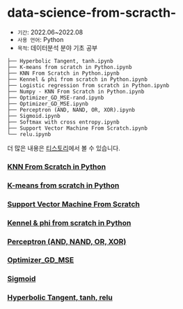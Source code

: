 # data-science-from-scracth-

- `기간`: 2022.06~2022.08
- `사용 언어`: Python
- `목적`: 데이터분석 분야 기초 공부

```
├── Hyperbolic Tangent, tanh.ipynb
├── K-means from scratch in Python.ipynb
├── KNN From Scratch in Python.ipynb
├── Kennel & phi from scratch in Python.ipynb
├── Logistic regression from scratch in Python.ipynb
├── Numpy - KNN From Scratch in Python.ipynb
├── Optimizer_GD_MSE-rand.ipynb
├── Optimizer_GD_MSE.ipynb
├── Perceptron (AND, NAND, OR, XOR).ipynb
├── Sigmoid.ipynb
├── Softmax with cross entropy.ipynb
├── Support Vector Machine From Scratch.ipynb
└── relu.ipynb
```

더 많은 내용은 [티스토리](https://sillon-coding.tistory.com/)에서 볼 수 있습니다.

### [KNN From Scratch in Python](https://sillon-coding.tistory.com/195)

### [K-means from scratch in Python](https://sillon-coding.tistory.com/246)

### [Support Vector Machine From Scratch](https://sillon-coding.tistory.com/225)

### [Kennel & phi from scratch in Python](https://sillon-coding.tistory.com/219)

### [Perceptron (AND, NAND, OR, XOR)](https://sillon-coding.tistory.com/237)

### [Optimizer_GD_MSE](https://sillon-coding.tistory.com/178)

### [Sigmoid](https://sillon-coding.tistory.com/224)

### [Hyperbolic Tangent, tanh, relu](https://sillon-coding.tistory.com/255)
